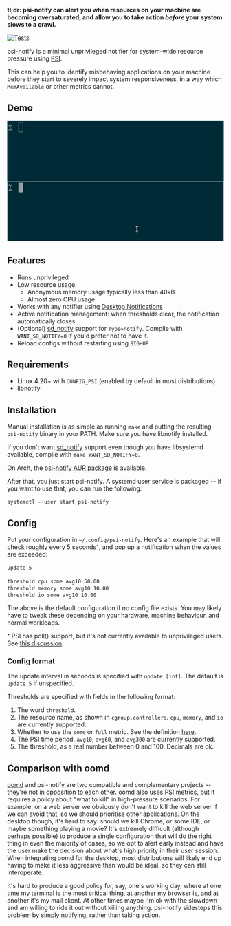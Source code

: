 **tl;dr: psi-notify can alert you when resources on your machine are becoming
oversaturated, and allow you to take action *before* your system slows to a
crawl.**

[![Tests](https://img.shields.io/travis/cdown/psi-notify/master.svg)](https://travis-ci.org/cdown/psi-notify)

psi-notify is a minimal unprivileged notifier for system-wide resource pressure
using [PSI](https://facebookmicrosites.github.io/psi/).

This can help you to identify misbehaving applications on your machine before
they start to severely impact system responsiveness, in a way which
`MemAvailable` or other metrics cannot.

## Demo

![](demo.gif)

## Features

- Runs unprivileged
- Low resource usage:
  - Anonymous memory usage typically less than 40kB
  - Almost zero CPU usage
- Works with any notifier using [Desktop
  Notifications](http://www.galago-project.org/specs/notification/0.9/index.html)
- Active notification management: when thresholds clear, the notification
  automatically closes
- (Optional) [sd_notify][] support for `Type=notify`. Compile with
  `WANT_SD_NOTIFY=0` if you'd prefer not to have it.
- Reload configs without restarting using `SIGHUP`

## Requirements

- Linux 4.20+ with `CONFIG_PSI` (enabled by default in most distributions)
- libnotify

## Installation

Manual installation is as simple as running `make` and putting the resulting
`psi-notify` binary in your PATH. Make sure you have libnotify installed.

If you don't want [sd_notify][] support even though you have libsystemd available,
compile with `make WANT_SD_NOTIFY=0`.

On Arch, the [psi-notify AUR
package](https://aur.archlinux.org/packages/psi-notify/) is available.

After that, you just start psi-notify. A systemd user service is packaged -- if
you want to use that, you can run the following:

    systemctl --user start psi-notify

## Config

Put your configuration in `~/.config/psi-notify`. Here's an example that will
check roughly every 5 seconds⁺, and pop up a notification when the values are
exceeded:

```
update 5

threshold cpu some avg10 50.00
threshold memory some avg10 10.00
threshold io some avg10 10.00
```

The above is the default configuration if no config file exists. You may likely
have to tweak these depending on your hardware, machine behaviour, and normal
workloads.

⁺ PSI has poll() support, but it's not currently available to unprivileged
users. See [this
discussion](https://lore.kernel.org/lkml/20200424153859.GA1481119@chrisdown.name).

### Config format

The update interval in seconds is specified with `update [int]`. The default is
`update 5` if unspecified.

Thresholds are specified with fields in the following format:

1. The word `threshold`.
2. The resource name, as shown in `cgroup.controllers`. `cpu`, `memory`, and
   `io` are currently supported.
3. Whether to use the `some` or `full` metric. See the definition
   [here](https://facebookmicrosites.github.io/psi/docs/overview#pressure-metric-definitions).
4. The PSI time period. `avg10`, `avg60`, and `avg300` are currently supported.
5. The threshold, as a real number between 0 and 100. Decimals are ok.

## Comparison with oomd

[oomd](https://github.com/facebookincubator/oomd) and psi-notify are two
compatible and complementary projects -- they're not in opposition to each
other. oomd also uses PSI metrics, but it requires a policy about "what to
kill" in high-pressure scenarios. For example, on a web server we obviously
don't want to kill the web server if we can avoid that, so we should prioritise
other applications. On the desktop though, it's hard to say: should we kill
Chrome, or some IDE, or maybe something playing a movie? It's extremely
difficult (although perhaps possible) to produce a single configuration that
will do the right thing in even the majority of cases, so we opt to alert early
instead and have the user make the decision about what's high priority in their
user session. When integrating oomd for the desktop, most distributions will
likely end up having to make it less aggressive than would be ideal, so they
can still interoperate.

It's hard to produce a good policy for, say, one's working day, where at one
time my terminal is the most critical thing, at another my browser is, and at
another it's my mail client. At other times maybe I'm ok with the slowdown and
am willing to ride it out without killing anything. psi-notify sidesteps this
problem by simply notifying, rather than taking action.

[sd_notify]: https://www.freedesktop.org/software/systemd/man/sd_notify.html
